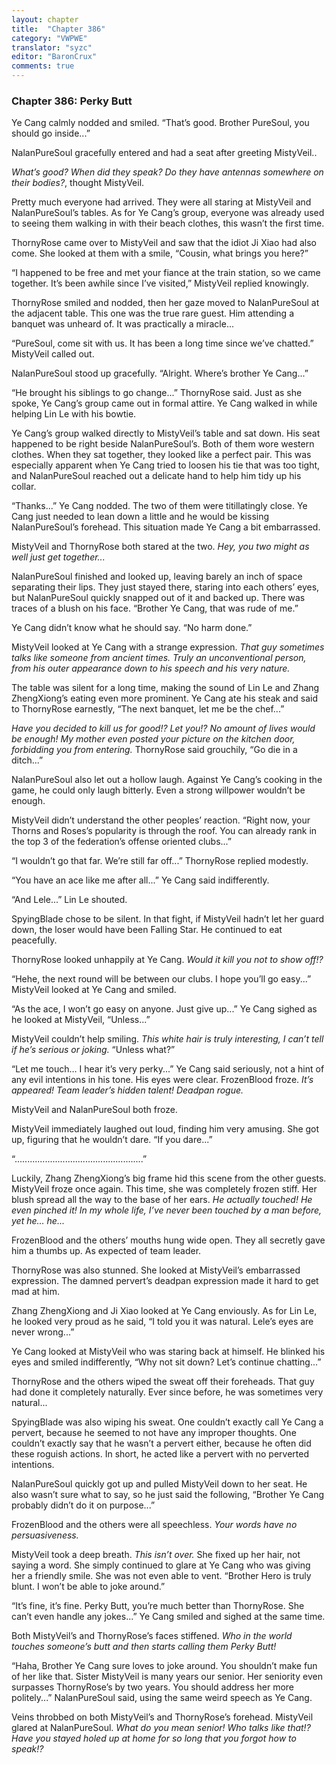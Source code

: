 ```yaml
---
layout: chapter
title:  "Chapter 386"
category: "VWPWE"
translator: "syzc"
editor: "BaronCrux"
comments: true
---
```


### Chapter 386: Perky Butt

Ye Cang calmly nodded and smiled. “That’s good. Brother PureSoul, you should go inside...”

NalanPureSoul gracefully entered and had a seat after greeting MistyVeil..

*What’s good? When did they speak? Do they have antennas somewhere on their bodies?*, thought MistyVeil.

Pretty much everyone had arrived. They were all staring at MistyVeil and NalanPureSoul’s tables. As for Ye Cang’s group, everyone was already used to seeing them walking in with their beach clothes, this wasn’t the first time.

ThornyRose came over to MistyVeil and saw that the idiot Ji Xiao had also come. She looked at them with a smile, “Cousin, what brings you here?”

“I happened to be free and met your fiance at the train station, so we came together. It’s been awhile since I’ve visited,” MistyVeil replied knowingly.

ThornyRose smiled and nodded, then her gaze moved to NalanPureSoul at the adjacent table. This one was the true rare guest. Him attending a banquet was unheard of. It was practically a miracle...

“PureSoul, come sit with us. It has been a long time since we’ve chatted.” MistyVeil called out. 

NalanPureSoul stood up gracefully. “Alright. Where’s brother Ye Cang...”

“He brought his siblings to go change...” ThornyRose said. Just as she spoke, Ye Cang’s group came out in formal attire. Ye Cang walked in while helping Lin Le with his bowtie.

Ye Cang’s group walked directly to MistyVeil’s table and sat down. His seat happened to be right beside NalanPureSoul’s. Both of them wore western clothes. When they sat together, they looked like a perfect pair. This was especially apparent when Ye Cang tried to loosen his tie that was too tight, and NalanPureSoul reached out a delicate hand to help him tidy up his collar.

“Thanks...” Ye Cang nodded. The two of them were titillatingly close. Ye Cang just needed to lean down a little and he would be kissing NalanPureSoul’s forehead. This situation made Ye Cang a bit embarrassed.

MistyVeil and ThornyRose both stared at the two. *Hey, you two might as well just get together...*

NalanPureSoul finished and looked up, leaving barely an inch of space separating their lips. They just stayed there, staring into each others’ eyes, but NalanPureSoul quickly snapped out of it and backed up. There was traces of a blush on his face. “Brother Ye Cang, that was rude of me.”

Ye Cang didn’t know what he should say. “No harm done.”

MistyVeil looked at Ye Cang with a strange expression. *That guy sometimes talks like someone from ancient times. Truly an unconventional person, from his outer appearance down to his speech and his very nature.*

The table was silent for a long time, making the sound of Lin Le and Zhang ZhengXiong’s eating even more prominent. Ye Cang ate his steak and said to ThornyRose earnestly, “The next banquet, let me be the chef...”

*Have you decided to kill us for good!? Let you!? No amount of lives would be enough! My mother even posted your picture on the kitchen door, forbidding you from entering.* ThornyRose said grouchily, “Go die in a ditch...”

NalanPureSoul also let out a hollow laugh. Against Ye Cang’s cooking in the game, he could only laugh bitterly. Even a strong willpower wouldn’t be enough.

MistyVeil didn’t understand the other peoples’ reaction. “Right now, your Thorns and Roses’s popularity is through the roof. You can already rank in the top 3 of the federation’s offense oriented clubs...”

“I wouldn’t go that far. We’re still far off...” ThornyRose replied modestly.

“You have an ace like me after all...” Ye Cang said indifferently.

“And Lele...” Lin Le shouted.

SpyingBlade chose to be silent. In that fight, if MistyVeil hadn’t let her guard down, the loser would have been Falling Star. He continued to eat peacefully.

ThornyRose looked unhappily at Ye Cang. *Would it kill you not to show off!?*

“Hehe, the next round will be between our clubs. I hope you’ll go easy...” MistyVeil looked at Ye Cang and smiled.

“As the ace, I won’t go easy on anyone. Just give up...” Ye Cang sighed as he looked at MistyVeil, “Unless...”

MistyVeil couldn’t help smiling. *This white hair is truly interesting, I can’t tell if he’s serious or joking.* “Unless what?”

“Let me touch… I hear it’s very perky...” Ye Cang said seriously, not a hint of any evil intentions in his tone. His eyes were clear. FrozenBlood froze. *It’s appeared! Team leader’s hidden talent! Deadpan rogue.*

MistyVeil and NalanPureSoul both froze.

MistyVeil immediately laughed out loud, finding him very amusing. She got up, figuring that he wouldn’t dare. “If you dare...”

“...................................................”

Luckily, Zhang ZhengXiong’s big frame hid this scene from the other guests. MistyVeil froze once again. This time, she was completely frozen stiff. Her blush spread all the way to the base of her ears. *He actually touched! He even pinched it! In my whole life, I’ve never been touched by a man before, yet he… he...*

FrozenBlood and the others’ mouths hung wide open. They all secretly gave him a thumbs up. As expected of team leader.

ThornyRose was also stunned. She looked at MistyVeil’s embarrassed expression. The damned pervert’s deadpan expression made it hard to get mad at him.

Zhang ZhengXiong and Ji Xiao looked at Ye Cang enviously. As for Lin Le, he looked very proud as he said, “I told you it was natural. Lele’s eyes are never wrong...”

Ye Cang looked at MistyVeil who was staring back at himself. He blinked his eyes and smiled indifferently, “Why not sit down? Let’s continue chatting...”

ThornyRose and the others wiped the sweat off their foreheads. That guy had done it completely naturally. Ever since before, he was sometimes very natural...

SpyingBlade was also wiping his sweat. One couldn’t exactly call Ye Cang a pervert, because he seemed to not have any improper thoughts. One couldn’t exactly say that he wasn’t a pervert either, because he often did these roguish actions. In short, he acted like a pervert with no perverted intentions.

NalanPureSoul quickly got up and pulled MistyVeil down to her seat. He also wasn’t sure what to say, so he just said the following, “Brother Ye Cang probably didn’t do it on purpose...”

FrozenBlood and the others were all speechless. *Your words have no persuasiveness.*

MistyVeil took a deep breath. *This isn’t over.* She fixed up her hair, not saying a word. She simply continued to glare at Ye Cang who was giving her a friendly smile. She was not even able to vent. “Brother Hero is truly blunt. I won’t be able to joke around.”

“It’s fine, it’s fine. Perky Butt, you’re much better than ThornyRose. She can’t even handle any jokes...” Ye Cang smiled and sighed at the same time.

Both MistyVeil’s and ThornyRose’s faces stiffened. *Who in the world touches someone’s butt and then starts calling them Perky Butt!*

“Haha, Brother Ye Cang sure loves to joke around. You shouldn’t make fun of her like that. Sister MistyVeil is many years our senior. Her seniority even surpasses ThornyRose’s by two years. You should address her more politely...” NalanPureSoul said, using the same weird speech as Ye Cang.

Veins throbbed on both MistyVeil’s and ThornyRose’s forehead. MistyVeil glared at NalanPureSoul. *What do you mean senior! Who talks like that!? Have you stayed holed up at home for so long that you forgot how to speak!?*
